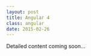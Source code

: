 ```yaml
---
layout: post
title: Angular 4
class: angular
date: 2015-02-26
---
```


Detailed content coming soon&hellip;
